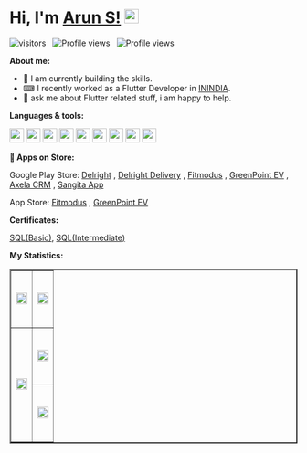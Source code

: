 # Hi, I'm [Arun S!](https://github.com/arunsacharyadev) <img src="https://media.giphy.com/media/hvRJCLFzcasrR4ia7z/giphy.gif" width="25px">

<p>
<img src="https://visitor-badge.glitch.me/badge?page_id=arunsacharyadev" alt="visitors" />
&nbsp;
<img src="https://komarev.com/ghpvc/?username=arunsacharyadev" alt="Profile views" />
&nbsp;
<img src="https://img.shields.io/github/followers/arunsacharyadev?label=Follow&style=social" alt="Profile views" />
</p>
  
**About me:**

- 📖 I am currently building the skills.
- ⌨ I recently worked as a Flutter Developer in [ININDIA](https://inindiatech.com).
- 💬 ask me about Flutter related stuff, i am happy to help.

**Languages & tools:**

<p>
<img height="25" src="https://img.shields.io/badge/dart-%2302569B.svg?logo=dart&style=for-the-badge&logoColor=white&color=01579b" />
<img height="25" src="https://img.shields.io/badge/flutter-%2302569B.svg?logo=flutter&style=for-the-badge&logoColor=white&color=08589C" />
<img height="25" src="https://img.shields.io/badge/java-%2302569B.svg?logo=java&style=for-the-badge&logoColor=white&color=f89820" />
<img height="25" src="https://img.shields.io/badge/sql-%2302569B.svg?logo=sql&style=for-the-badge&logoColor=white&color=00758F" />
<img height="25" src="https://img.shields.io/badge/firebase-%2302569B.svg?logo=firebase&style=for-the-badge&logoColor=white&color=F57C00" />
<img height="25" src="https://img.shields.io/badge/mysql-%2302569B.svg?logo=mysql&style=for-the-badge&logoColor=white&color=00758F" />
<img height="25" src="https://img.shields.io/badge/postman-%2302569B.svg?logo=postman&style=for-the-badge&logoColor=white&color=EF5b25" />
<img height="25" src="https://img.shields.io/badge/figma-%2302569B.svg?logo=figma&style=for-the-badge&logoColor=white&color=FF7262" />
<img height="25" src="https://img.shields.io/badge/git-%2302569B.svg?logo=git&style=for-the-badge&logoColor=white&color=F1502F" />
</p>

**🛒 Apps on Store:**

<p>
<!-- <img height="25" src="https://img.shields.io/static/v1?label=Google Play Store&message=.&logo=google-play&style=for-the-badge&logoColor=white&color=01875f" /> -->  
Google Play Store: <a href="https://play.google.com/store/apps/details?id=com.delright.inidev.android">Delright</a>
,
<a href="https://play.google.com/store/apps/details?id=com.delright_delivery.inidev.android">Delright Delivery</a>
,
<a href="https://play.google.com/store/apps/details?id=com.fitmodus.inidev.android">Fitmodus</a>
,
<a href="https://play.google.com/store/apps/details?id=com.GreenPointEV.Ltd">GreenPoint EV</a>
,
<a href="https://play.google.com/store/apps/details?id=in.emax.axelacrm">Axela CRM</a>
,
<a href="https://play.google.com/store/apps/details?id=com.sangita.inidev.android">Sangita App</a>
</p>

<p>
App Store: <a href="https://apps.apple.com/us/app/fitmodus/id1563216605">Fitmodus</a>
,
<a href="https://apps.apple.com/us/app/greenpoint-ev/id1553259119">GreenPoint EV</a>
</p>


**Certificates:**
<p>
<a href="https://www.hackerrank.com/certificates/42b07f6fccd3">SQL(Basic)</a>, 
<a href="https://www.hackerrank.com/certificates/9b09a1fa1731">SQL(Intermediate)</a>
</p>

**My Statistics:**

<table border="2px" style="width:100%;">
  <tr style="height:100px;">
    <td style="width:50%;">
      <img src="https://github-readme-stats.vercel.app/api?username=arunsacharyadev&theme=gotham&show_icons=true&hide_border=false" width="100%" height="100%" />
    </td>
    <td style="width:50%;">
      <img src="https://github-readme-streak-stats.herokuapp.com/?user=arunsacharyadev&theme=gotham&hide_border=false" width="100%" height="100%" />
    </td>
  </tr>
  <tr style="height:100px">
    <td rowspan="2" style="width:50%;">
      <img src="https://github-readme-stats.vercel.app/api/top-langs/?username=arunsacharyadev&theme=gotham&hide_langs_below=1" width="100%" height="100%" />
    </td>
    <td style="width:50%;">
    <img src="https://github-profile-summary-cards.vercel.app/api/cards/profile-details?username=arunsacharyadev&theme=nord_dark" width="100%" height="100%" />
    </td>
  </tr>
  <tr style="height:100px">
    <td style="width:50%;">
      <img src="https://github-profile-trophy.vercel.app/?username=arunsacharyadev" width="100%" height="100%" />
      <!-- <img src = "https://activity-graph.herokuapp.com/graph?username=arunsacharyadev&custom_title=Arun%20S%20Contribution%20Graph&theme=gotham&bg_color=282828&hide_border=false&line=d1a01f&point=c58545" width="100%" height="100%" /> -->
    </td>
  </tr>
</table>
